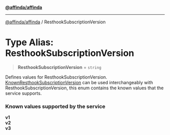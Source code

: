 [**@affinda/affinda**](../README.md)

***

[@affinda/affinda](../globals.md) / ResthookSubscriptionVersion

# Type Alias: ResthookSubscriptionVersion

> **ResthookSubscriptionVersion** = `string`

Defines values for ResthookSubscriptionVersion. \
[KnownResthookSubscriptionVersion](../enumerations/KnownResthookSubscriptionVersion.md) can be used interchangeably with ResthookSubscriptionVersion,
 this enum contains the known values that the service supports.
### Known values supported by the service
**v1** \
**v2** \
**v3**
